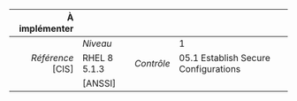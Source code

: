 
|           À implémenter    |    |    |    |
|----------------:|:---|---:|:---|
|                 |*Niveau*|| 1 |
|*Référence* [CIS]| RHEL 8 5.1.3 |*Contrôle*| 05.1 Establish Secure Configurations |
|                 |[ANSSI] ||  |

